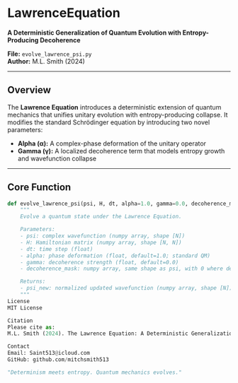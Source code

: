 # LawrenceEquation

**A Deterministic Generalization of Quantum Evolution with Entropy-Producing Decoherence**

**File:** `evolve_lawrence_psi.py`  
**Author:** M.L. Smith (2024)

---

## Overview

The **Lawrence Equation** introduces a deterministic extension of quantum mechanics that unifies unitary evolution with entropy-producing collapse. It modifies the standard Schrödinger equation by introducing two novel parameters:

- **Alpha (α):** A complex-phase deformation of the unitary operator  
- **Gamma (γ):** A localized decoherence term that models entropy growth and wavefunction collapse

---

## Core Function

```python
def evolve_lawrence_psi(psi, H, dt, alpha=1.0, gamma=0.0, decoherence_mask=None):
    """
    Evolve a quantum state under the Lawrence Equation.

    Parameters:
    - psi: complex wavefunction (numpy array, shape [N])
    - H: Hamiltonian matrix (numpy array, shape [N, N])
    - dt: time step (float)
    - alpha: phase deformation (float, default=1.0; standard QM)
    - gamma: decoherence strength (float, default=0.0)
    - decoherence_mask: numpy array, same shape as psi, with 0 where decoherence acts and 1 where preserved

    Returns:
    - psi_new: normalized updated wavefunction (numpy array, shape [N])
    """
License
MIT License

Citation
Please cite as:
M.L. Smith (2024). The Lawrence Equation: A Deterministic Generalization of Quantum Evolution. Zenodo. https://zenodo.org/records/15268394

Contact
Email: Saint513@icloud.com
GitHub: github.com/mitchsmith513

"Determinism meets entropy. Quantum mechanics evolves."
